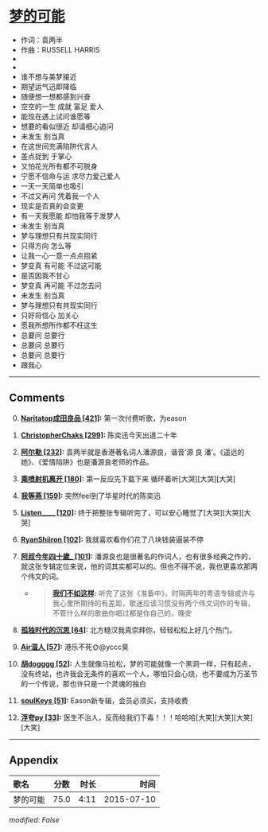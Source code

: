 # [梦的可能](https://music.163.com/song?id=33111730)

* 作词：袁两半
* 作曲：RUSSELL HARRIS
*
*
* 谁不想与美梦接近
* 期望运气迅即降临
* 随便想一想都感到兴奋
* 空空的一生 成就 富足 爱人
* 能现在遇上试问谁愿等
* 想要的看似很近 却请细心追问
* 未发生 别当真
* 在这世间充满陷阱代言人
* 差点捉到 于掌心
* 又怕花光所有都不可脱身
* 宁愿不信命与运 求尽力爱己爱人
* 一天一天简单也吸引
* 不过又再问 凭着我一个人
* 现实是否真的会变更
* 有一天我愿能 却怕我等于发梦人
* 未发生 别当真
* 梦与理想只有共现实同行
* 只得方向 怎么等
* 让我一心一意一点点抱紧
* 梦变真 有可能 不过这可能
* 是否因我不甘心
* 梦变真 再可能 不过怎去问
* 未发生 别当真
* 梦与理想只有共现实同行
* 只好将信心 加关心
* 愿我所想所作都不枉这生
* 总要问 总要行
* 总要问 总要行
* 总要问 总要行
* 跟我心


---

## Comments
0. **[Naritatop成田良品 \[421\]](https://music.163.com/#/user/home?id=2937746):** 第一次付费听歌，为eason

1. **[ChristopherChaks \[299\]](https://music.163.com/#/user/home?id=67417396):** 陈奕迅今天出道二十年

2. **[阿尔勒 \[232\]](https://music.163.com/#/user/home?id=58690149):** 袁两半就是香港著名词人潘源良，谐音‘源 良 潘’。《遥远的她》、《爱情陷阱》也是潘源良老师的作品。

3. **[乘喷射机离开 \[180\]](https://music.163.com/#/user/home?id=51067316):** 第一反应先下载下来 循环着听[大哭][大哭][大哭]

4. **[我等燕 \[159\]](https://music.163.com/#/user/home?id=8870999):** 突然feel到了华星时代的陈奕迅

5. **[Listen____ \[120\]](https://music.163.com/#/user/home?id=56780689):** 终于把整张专辑听完了，可以安心睡觉了[大哭][大哭][大哭]

6. **[RyanShiiron \[102\]](https://music.163.com/#/user/home?id=40926306):** 我就喜欢看你们花了八块钱装逼装不停

7. **[阿叔今年四十歲_ \[101\]](https://music.163.com/#/user/home?id=16535231):** 潘源良也是很著名的作词人，也有很多经典之作的，就这张专辑定位来说，他的词其实都可以的。但也不得不说，我也更喜欢那两个伟文的词。
	* > **[我们不如这样](https://music.163.com/#/user/home?id=19450805):** 听完了这张《准备中》，时隔两年的粤语专辑或许与我心里所期待的有差距，歌迷应该习惯没有两个伟文词作的专辑，不管什么样的歌曲你唱过都是你自己的，晚安

8. **[孤独时代的沉思 \[64\]](https://music.163.com/#/user/home?id=32063656):** 北方糙汉我真崇拜你，轻轻松松上好几个热门。

9. **[Air湿人 \[57\]](https://music.163.com/#/user/home?id=48614199):** 港乐不死🌞@yccc臭 

10. **[胡dogggg \[52\]](https://music.163.com/#/user/home?id=81405074):** 人生就像马拉松，梦的可能就像一个黑洞一样，只有起点，没有终站，也许我会无条件的喜欢一个人，哪怕只会心烧，也不要成为万圣节的一个传说，那也许只是一个灵魂的独白

11. **[soulKeys \[51\]](https://music.163.com/#/user/home?id=7108754):** Eason新专辑，会员必须买，支持收费

12. **[浮夸py \[33\]](https://music.163.com/#/user/home?id=105431834):** 医生不治人，反而给我们下毒！！！哈哈哈[大笑][大笑][大笑][大笑]



---

## Appendix

|歌名|分数|时长|时间|
|:---|:---:|---:|---:|
|梦的可能|75.0|4:11|2015-07-10

*modified: False*